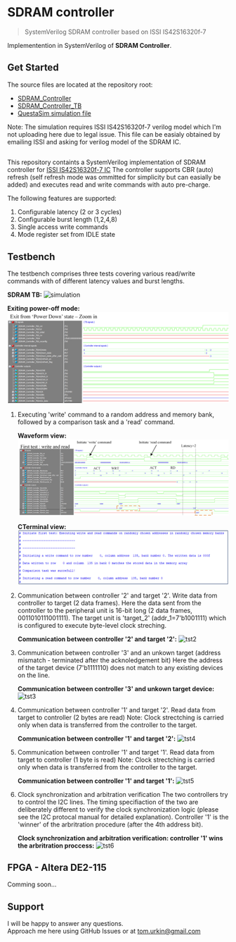 # SDRAM controller

> SystemVerilog SDRAM controller based on ISSI IS42S16320f-7

Implementention in SystemVerilog of __SDRAM Controller__.  

## Get Started

The source files  are located at the repository root:

- [SDRAM_Controller](./SDRAM_Controller.sv)
- [SDRAM_Controller_TB](./SDRAM_Controller_TB.sv)
- [QuestaSim simulation file](./wave.do)

Note: The simulation requires ISSI IS42S16320f-7 verilog model which I'm not uploading here due to legal issue. This file can be easialy obtained by emailing ISSI and asking for verilog model of the SDRAM IC. 

##
This repository containts a SystemVerilog implementation of SDRAM controller for [ISSI IS42S16320f-7 IC](https://www.issi.com/WW/pdf/42-45R-S_86400F-16320F.pdf)
The controller supports CBR (auto) refresh (self refresh mode was ommitted for simplicity but can easially be added) and executes read and write commands with auto pre-charge.

The following features are supported:
1.  Configurable latency (2 or 3 cycles)
2.  Configurable burst length (1,2,4,8)
3.  Single access write commands
4.  Mode register set from IDLE state

## Testbench

The testbench comprises three tests covering various read/write commands with of different latency values and burst lengths. 

**SDRAM TB:**
	![simulation](./docs/simulaiton.jpg)  

**Exiting power-off mode:**
	![Exit_power_off](./docs/Exit_power_off.jpg)  

1.	Executing 'write' command to a random address and memory bank, followed by a comparison task and a 'read' command. 
	
	**Waveform view:**
		![First_tst_zoom](./docs/First_tst_zoom.jpg)  

	**CTerminal view:**
		![first_txt_terminal](./docs/first_txt_terminal.jpg)  		
		
2.	Communication between controller '2' and target '2'. Write data from controller to target (2 data frames).
	Here the data sent from the controller to the peripheral unit is 16-bit long (2 data frames, 0011010111001111). 
	The target unit is 'target_2' (addr_1=7'b1001111) which is configured to execute byte-level clock streching.
	
	**Communication between controller '2' and target '2':**
		![tst2](./docs/tst2_wave.jpg)  

3.	Communication between controller '3' and an unkown target (address mismatch - terminated after the acknoledgement bit)
	Here the address of the target device (7'b1111110) does not match to any existing devices on the line. 
	
	**Communication between controller '3' and unkown target device:**
		![tst3](./docs/tst3_wave.jpg)  

4.	Communication between controller '1' and target '2'. Read data from target to controller (2 bytes are read)
	Note: Clock strectching is carried only when data is transferred from the controller to the target.
	
	**Communication between controller '1' and target '2':**
		![tst4](./docs/tst4_wave.jpg)  
		
5.	Communication between controller '1' and target '1'. Read data from target to controller (1 byte is read)
	Note: Clock strectching is carried only when data is transferred from the controller to the target.
	
	**Communication between controller '1' and target '1':**
		![tst5](./docs/tst5_wave.jpg)  

6.	Clock synchronization and arbitration verification
	The two controllers try to control the I2C lines. The timing specifiaction of the two are deliberately different to verify the clock synchronization logic (please see the I2C protocal manual for detailed explanation). Controller '1' is the 'winner' of the arbritration procedure (after the 4th address bit).
	
	**Clock synchronization and arbitration verification: controller '1' wins the arbritration proccess:**
		![tst6](./docs/tst6_wave.jpg)  

## FPGA - Altera DE2-115
Comming soon...
## Support

I will be happy to answer any questions.  
Approach me here using GitHub Issues or at tom.urkin@gmail.com
